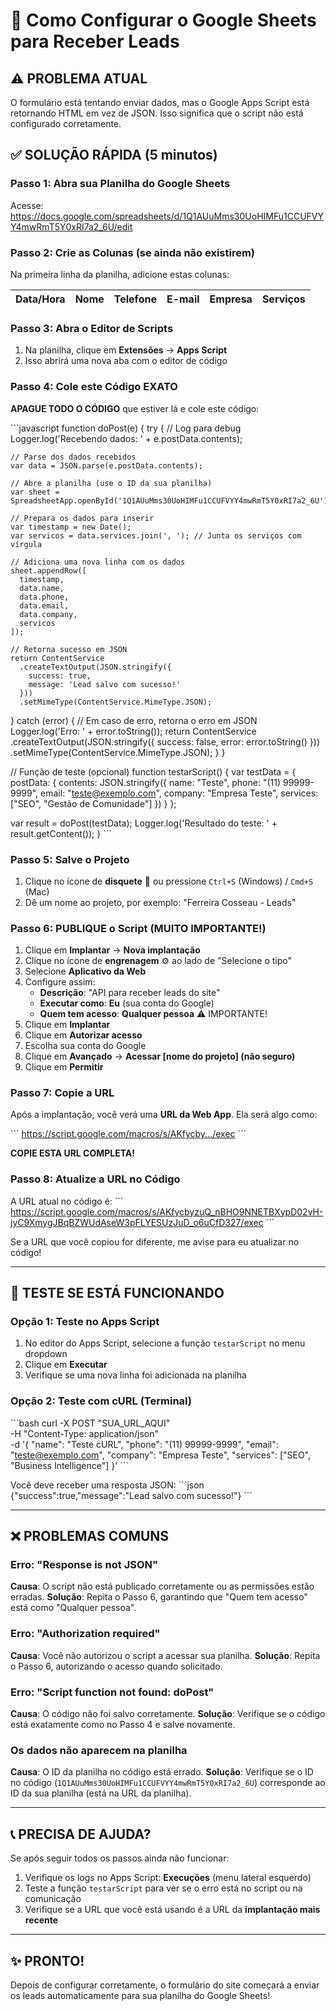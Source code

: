 # 🚀 Como Configurar o Google Sheets para Receber Leads

## ⚠️ PROBLEMA ATUAL

O formulário está tentando enviar dados, mas o Google Apps Script está retornando HTML em vez de JSON. Isso significa que o script não está configurado corretamente.

## ✅ SOLUÇÃO RÁPIDA (5 minutos)

### Passo 1: Abra sua Planilha do Google Sheets

Acesse: https://docs.google.com/spreadsheets/d/1Q1AUuMms30UoHIMFu1CCUFVYY4mwRmT5Y0xRI7a2_6U/edit

### Passo 2: Crie as Colunas (se ainda não existirem)

Na primeira linha da planilha, adicione estas colunas:

| Data/Hora | Nome | Telefone | E-mail | Empresa | Serviços |
|-----------|------|----------|--------|---------|----------|

### Passo 3: Abra o Editor de Scripts

1. Na planilha, clique em **Extensões** → **Apps Script**
2. Isso abrirá uma nova aba com o editor de código

### Passo 4: Cole este Código EXATO

**APAGUE TODO O CÓDIGO** que estiver lá e cole este código:

\`\`\`javascript
function doPost(e) {
  try {
    // Log para debug
    Logger.log('Recebendo dados: ' + e.postData.contents);
    
    // Parse dos dados recebidos
    var data = JSON.parse(e.postData.contents);
    
    // Abre a planilha (use o ID da sua planilha)
    var sheet = SpreadsheetApp.openById('1Q1AUuMms30UoHIMFu1CCUFVYY4mwRmT5Y0xRI7a2_6U').getActiveSheet();
    
    // Prepara os dados para inserir
    var timestamp = new Date();
    var servicos = data.services.join(', '); // Junta os serviços com vírgula
    
    // Adiciona uma nova linha com os dados
    sheet.appendRow([
      timestamp,
      data.name,
      data.phone,
      data.email,
      data.company,
      servicos
    ]);
    
    // Retorna sucesso em JSON
    return ContentService
      .createTextOutput(JSON.stringify({
        success: true,
        message: 'Lead salvo com sucesso!'
      }))
      .setMimeType(ContentService.MimeType.JSON);
      
  } catch (error) {
    // Em caso de erro, retorna o erro em JSON
    Logger.log('Erro: ' + error.toString());
    return ContentService
      .createTextOutput(JSON.stringify({
        success: false,
        error: error.toString()
      }))
      .setMimeType(ContentService.MimeType.JSON);
  }
}

// Função de teste (opcional)
function testarScript() {
  var testData = {
    postData: {
      contents: JSON.stringify({
        name: "Teste",
        phone: "(11) 99999-9999",
        email: "teste@exemplo.com",
        company: "Empresa Teste",
        services: ["SEO", "Gestão de Comunidade"]
      })
    }
  };
  
  var result = doPost(testData);
  Logger.log('Resultado do teste: ' + result.getContent());
}
\`\`\`

### Passo 5: Salve o Projeto

1. Clique no ícone de **disquete** 💾 ou pressione `Ctrl+S` (Windows) / `Cmd+S` (Mac)
2. Dê um nome ao projeto, por exemplo: "Ferreira Cosseau - Leads"

### Passo 6: PUBLIQUE o Script (MUITO IMPORTANTE!)

1. Clique em **Implantar** → **Nova implantação**
2. Clique no ícone de **engrenagem** ⚙️ ao lado de "Selecione o tipo"
3. Selecione **Aplicativo da Web**
4. Configure assim:
   - **Descrição**: "API para receber leads do site"
   - **Executar como**: **Eu** (sua conta do Google)
   - **Quem tem acesso**: **Qualquer pessoa** ⚠️ IMPORTANTE!
5. Clique em **Implantar**
6. Clique em **Autorizar acesso**
7. Escolha sua conta do Google
8. Clique em **Avançado** → **Acessar [nome do projeto] (não seguro)**
9. Clique em **Permitir**

### Passo 7: Copie a URL

Após a implantação, você verá uma **URL da Web App**. Ela será algo como:

\`\`\`
https://script.google.com/macros/s/AKfycby.../exec
\`\`\`

**COPIE ESTA URL COMPLETA!**

### Passo 8: Atualize a URL no Código

A URL atual no código é:
\`\`\`
https://script.google.com/macros/s/AKfycbyzuQ_nBHO9NNETBXypD02vH-jyC9XmygJBqBZWUdAseW3pFLYESUzJuD_o6uCfD327/exec
\`\`\`

Se a URL que você copiou for diferente, me avise para eu atualizar no código!

---

## 🧪 TESTE SE ESTÁ FUNCIONANDO

### Opção 1: Teste no Apps Script

1. No editor do Apps Script, selecione a função `testarScript` no menu dropdown
2. Clique em **Executar**
3. Verifique se uma nova linha foi adicionada na planilha

### Opção 2: Teste com cURL (Terminal)

\`\`\`bash
curl -X POST "SUA_URL_AQUI" \
  -H "Content-Type: application/json" \
  -d '{
    "name": "Teste cURL",
    "phone": "(11) 99999-9999",
    "email": "teste@exemplo.com",
    "company": "Empresa Teste",
    "services": ["SEO", "Business Intelligence"]
  }'
\`\`\`

Você deve receber uma resposta JSON:
\`\`\`json
{"success":true,"message":"Lead salvo com sucesso!"}
\`\`\`

---

## ❌ PROBLEMAS COMUNS

### Erro: "Response is not JSON"
**Causa**: O script não está publicado corretamente ou as permissões estão erradas.
**Solução**: Repita o Passo 6, garantindo que "Quem tem acesso" está como "Qualquer pessoa".

### Erro: "Authorization required"
**Causa**: Você não autorizou o script a acessar sua planilha.
**Solução**: Repita o Passo 6, autorizando o acesso quando solicitado.

### Erro: "Script function not found: doPost"
**Causa**: O código não foi salvo corretamente.
**Solução**: Verifique se o código está exatamente como no Passo 4 e salve novamente.

### Os dados não aparecem na planilha
**Causa**: O ID da planilha no código está errado.
**Solução**: Verifique se o ID no código (`1Q1AUuMms30UoHIMFu1CCUFVYY4mwRmT5Y0xRI7a2_6U`) corresponde ao ID da sua planilha (está na URL da planilha).

---

## 📞 PRECISA DE AJUDA?

Se após seguir todos os passos ainda não funcionar:

1. Verifique os logs no Apps Script: **Execuções** (menu lateral esquerdo)
2. Teste a função `testarScript` para ver se o erro está no script ou na comunicação
3. Verifique se a URL que você está usando é a URL da **implantação mais recente**

---

## ✨ PRONTO!

Depois de configurar corretamente, o formulário do site começará a enviar os leads automaticamente para sua planilha do Google Sheets!
